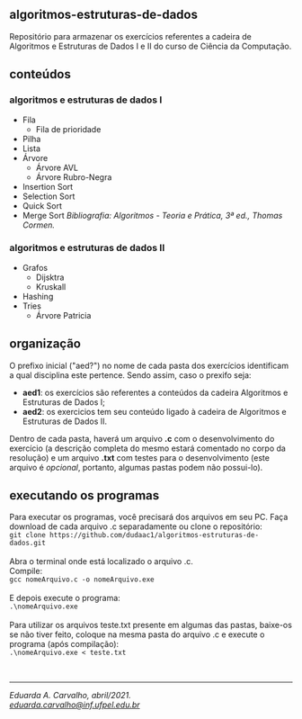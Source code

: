 ## algoritmos-estruturas-de-dados
Repositório para armazenar os exercícios referentes a cadeira de Algoritmos e Estruturas de Dados I e II do curso de Ciência da Computação.

## conteúdos
### algoritmos e estruturas de dados I
- Fila
  - Fila de prioridade
- Pilha
- Lista
- Árvore
  - Árvore AVL
  - Árvore Rubro-Negra
- Insertion Sort
- Selection Sort
- Quick Sort
- Merge Sort
*Bibliografia: Algoritmos - Teoria e Prática, 3ª ed., Thomas Cormen.*

### algoritmos e estruturas de dados II
- Grafos
  - Dijsktra
  - Kruskall
- Hashing
- Tries
  - Árvore Patricia

## organização
O prefixo inicial ("aed?") no nome de cada pasta dos exercícios identificam a qual disciplina este pertence. Sendo assim, caso o prexifo seja:
- **aed1**: os exercícios são referentes a conteúdos da cadeira Algoritmos e Estruturas de Dados I;
- **aed2**: os exercicios tem seu conteúdo ligado à cadeira de Algoritmos e Estruturas de Dados II.

Dentro de cada pasta, haverá um arquivo **.c** com o desenvolvimento do exercício (a descrição completa do mesmo estará comentado no corpo da resolução) e um arquivo **.txt** com testes para o desenvolvimento (este arquivo é *opcional*, portanto, algumas pastas podem não possui-lo).
 
## executando os programas
Para executar os programas, você precisará dos arquivos em seu PC. Faça download de cada arquivo .c separadamente ou clone o repositório:<br>
`git clone https://github.com/dudaac1/algoritmos-estruturas-de-dados.git`<br><br>
Abra o terminal onde está localizado o arquivo .c.<br>
Compile:<br>
`gcc nomeArquivo.c -o nomeArquivo.exe`<br><br>
E depois execute o programa:<br>
`.\nomeArquivo.exe`<br><br>
Para utilizar os arquivos teste.txt presente em algumas das pastas, baixe-os se não tiver feito, coloque na mesma pasta do arquivo .c e execute o programa (após compilação):<br>
`.\nomeArquivo.exe < teste.txt`<br>

<br>

---
*Eduarda A. Carvalho, abril/2021.<br>
eduarda.carvalho@inf.ufpel.edu.br*

